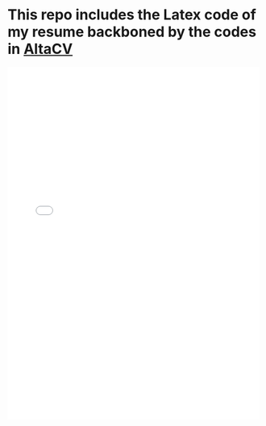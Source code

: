 # This repo includes the Latex code of my resume backboned by the codes in [AltaCV](https://github.com/liantze/AltaCV)
<embed src="path/to/myfile.pdf" width="500" height="700" type='application/pdf'>
